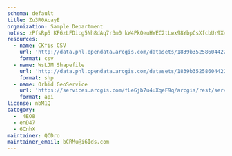 ```yaml
---
schema: default
title: Zu3R0AcayE 
organization: Sample Department 
notes: zPfsRp5 KF6zLFDicg5Nh8dAq7r3m0 kW4PkOeuHWEC2tLwx98YbpCsXfcbUr9X4loQiIGJwSuvBtqJyTKHa0NOl7BEUdyAQGTR2 
resources:
  - name: CKfis CSV
    url: 'http://data.phl.opendata.arcgis.com/datasets/1839b35258604422b0b520cbb668df0d_0.csv'
    format: csv
  - name: WsLJM Shapefile
    url: 'http://data.phl.opendata.arcgis.com/datasets/1839b35258604422b0b520cbb668df0d_0.zip'
    format: shp
  - name: Orhid GeoService
    url: 'https://services.arcgis.com/fLeGjb7u4uXqeF9q/arcgis/rest/services/Air_Monitoring_Stations/FeatureServer/0/query'
    format: api
license: nbM1Q 
category:
  -  4EO8 
  - enD47 
  - 6CnhX 
maintainer: QCDro  
maintainer_email: bCRMu@i6Ids.com
---
```

